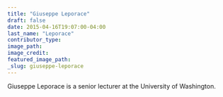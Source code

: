 ```yaml
---
title: "Giuseppe Leporace"
draft: false
date: 2015-04-16T19:07:00-04:00
last_name: "Leporace"
contributor_type:
image_path:
image_credit:
featured_image_path:
_slug: giuseppe-leporace
---
```


Giuseppe Leporace is a senior lecturer at the University of Washington.

